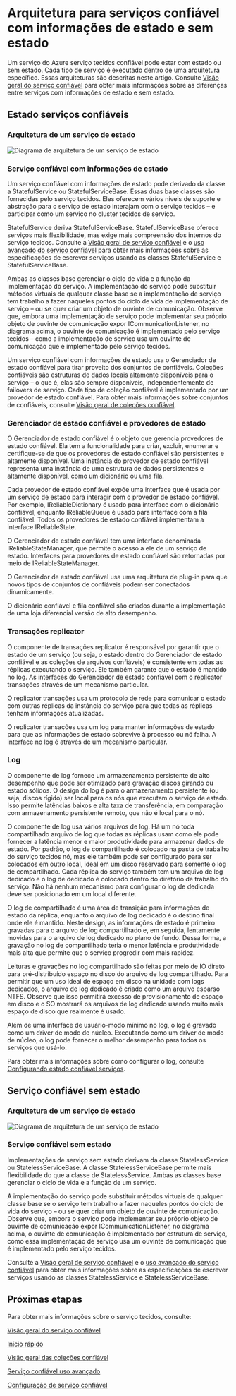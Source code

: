 <properties
   pageTitle="Arquitetura de serviço confiável | Microsoft Azure"
   description="Visão geral da arquitetura do serviço confiável para serviços de estado e sem estado"
   services="service-fabric"
   documentationCenter=".net"
   authors="AlanWarwick"
   manager="timlt"
   editor="vturecek"/>

<tags
   ms.service="Service-Fabric"
   ms.devlang="dotnet"
   ms.topic="article"
   ms.tgt_pltfrm="NA"
   ms.workload="NA"
   ms.date="03/30/2016"
   ms.author="alanwar"/>

# <a name="architecture-for-stateful-and-stateless-reliable-services"></a>Arquitetura para serviços confiável com informações de estado e sem estado

Um serviço do Azure serviço tecidos confiável pode estar com estado ou sem estado. Cada tipo de serviço é executado dentro de uma arquitetura específico. Essas arquiteturas são descritas neste artigo.
Consulte [Visão geral do serviço confiável](service-fabric-reliable-services-introduction.md) para obter mais informações sobre as diferenças entre serviços com informações de estado e sem estado.

## <a name="stateful-reliable-services"></a>Estado serviços confiáveis

### <a name="architecture-of-a-stateful-service"></a>Arquitetura de um serviço de estado
![Diagrama de arquitetura de um serviço de estado](./media/service-fabric-reliable-services-platform-architecture/reliable-stateful-service-architecture.png)

### <a name="stateful-reliable-service"></a>Serviço confiável com informações de estado

Um serviço confiável com informações de estado pode derivado da classe a StatefulService ou StatefulServiceBase. Essas duas base classes são fornecidas pelo serviço tecidos. Eles oferecem vários níveis de suporte e abstração para o serviço de estado interajam com o serviço tecidos – e participar como um serviço no cluster tecidos de serviço.

StatefulService deriva StatefulServiceBase. StatefulServiceBase oferece serviços mais flexibilidade, mas exige mais compreensão dos internos do serviço tecidos.
Consulte a [Visão geral de serviço confiável](service-fabric-reliable-services-introduction.md) e o [uso avançado do serviço confiável](service-fabric-reliable-services-advanced-usage.md) para obter mais informações sobre as especificações de escrever serviços usando as classes StatefulService e StatefulServiceBase.

Ambas as classes base gerenciar o ciclo de vida e a função da implementação do serviço. A implementação do serviço pode substituir métodos virtuais de qualquer classe base se a implementação de serviço tem trabalho a fazer naqueles pontos do ciclo de vida de implementação de serviço – ou se quer criar um objeto de ouvinte de comunicação. Observe que, embora uma implementação de serviço pode implementar seu próprio objeto de ouvinte de comunicação expor ICommunicationListener, no diagrama acima, o ouvinte de comunicação é implementado pelo serviço tecidos – como a implementação de serviço usa um ouvinte de comunicação que é implementado pelo serviço tecidos.

Um serviço confiável com informações de estado usa o Gerenciador de estado confiável para tirar proveito dos conjuntos de confiáveis. Coleções confiáveis são estruturas de dados locais altamente disponíveis para o serviço – o que é, elas são sempre disponíveis, independentemente de failovers de serviço. Cada tipo de coleção confiável é implementado por um provedor de estado confiável.
Para obter mais informações sobre conjuntos de confiáveis, consulte [Visão geral de coleções confiável](service-fabric-reliable-services-reliable-collections.md).

### <a name="reliable-state-manager-and-state-providers"></a>Gerenciador de estado confiável e provedores de estado

O Gerenciador de estado confiável é o objeto que gerencia provedores de estado confiável. Ela tem a funcionalidade para criar, excluir, enumerar e certifique-se de que os provedores de estado confiável são persistentes e altamente disponível. Uma instância do provedor de estado confiável representa uma instância de uma estrutura de dados persistentes e altamente disponível, como um dicionário ou uma fila.

Cada provedor de estado confiável expõe uma interface que é usada por um serviço de estado para interagir com o provedor de estado confiável. Por exemplo, IReliableDictionary é usado para interface com o dicionário confiável, enquanto IReliableQueue é usado para interface com a fila confiável. Todos os provedores de estado confiável implementam a interface IReliableState.

O Gerenciador de estado confiável tem uma interface denominada IReliableStateManager, que permite o acesso a ele de um serviço de estado. Interfaces para provedores de estado confiável são retornadas por meio de IReliableStateManager.

O Gerenciador de estado confiável usa uma arquitetura de plug-in para que novos tipos de conjuntos de confiáveis podem ser conectados dinamicamente.

O dicionário confiável e fila confiável são criados durante a implementação de uma loja diferencial versão de alto desempenho.

### <a name="transactional-replicator"></a>Transações replicator

O componente de transações replicator é responsável por garantir que o estado de um serviço (ou seja, o estado dentro do Gerenciador de estado confiável e as coleções de arquivos confiáveis) é consistente em todas as réplicas executando o serviço. Ele também garante que o estado é mantido no log. As interfaces do Gerenciador de estado confiável com o replicator transações através de um mecanismo particular.

O replicator transações usa um protocolo de rede para comunicar o estado com outras réplicas da instância do serviço para que todas as réplicas tenham informações atualizadas.

O replicator transações usa um log para manter informações de estado para que as informações de estado sobrevive à processo ou nó falha. A interface no log é através de um mecanismo particular.

### <a name="log"></a>Log

O componente de log fornece um armazenamento persistente de alto desempenho que pode ser otimizado para gravação discos girando ou estado sólidos.  O design do log é para o armazenamento persistente (ou seja, discos rígido) ser local para os nós que executam o serviço de estado. Isso permite latências baixos e alta taxa de transferência, em comparação com armazenamento persistente remoto, que não é local para o nó.

O componente de log usa vários arquivos de log. Há um nó toda compartilhado arquivo de log que todas as réplicas usam como ele pode fornecer a latência menor e maior produtividade para armazenar dados de estado. Por padrão, o log de compartilhado é colocado na pasta de trabalho do serviço tecidos nó, mas ele também pode ser configurado para ser colocados em outro local, ideal em um disco reservado para somente o log de compartilhado. Cada réplica do serviço também tem um arquivo de log dedicado e o log de dedicado é colocado dentro do diretório de trabalho do serviço. Não há nenhum mecanismo para configurar o log de dedicada deve ser posicionado em um local diferente.

O log de compartilhado é uma área de transição para informações de estado da réplica, enquanto o arquivo de log dedicado é o destino final onde ele é mantido. Neste design, as informações de estado é primeiro gravadas para o arquivo de log compartilhado e, em seguida, lentamente movidas para o arquivo de log dedicado no plano de fundo. Dessa forma, a gravação no log de compartilhado teria o menor latência e produtividade mais alta que permite que o serviço progredir com mais rapidez.

Leituras e gravações no log compartilhado são feitas por meio de IO direto para pré-distribuído espaço no disco do arquivo de log compartilhado. Para permitir que um uso ideal de espaço em disco na unidade com logs dedicados, o arquivo de log dedicado é criado como um arquivo esparso NTFS. Observe que isso permitirá excesso de provisionamento de espaço em disco e o SO mostrará os arquivos de log dedicado usando muito mais espaço de disco que realmente é usado.

Além de uma interface de usuário-modo mínimo no log, o log é gravado como um driver de modo de núcleo. Executando como um driver de modo de núcleo, o log pode fornecer o melhor desempenho para todos os serviços que usá-lo.

Para obter mais informações sobre como configurar o log, consulte [Configurando estado confiável serviços](service-fabric-reliable-services-configuration.md).

## <a name="stateless-reliable-service"></a>Serviço confiável sem estado

### <a name="architecture-of-a-stateless-service"></a>Arquitetura de um serviço de estado
![Diagrama de arquitetura de um serviço de estado](./media/service-fabric-reliable-services-platform-architecture/reliable-stateless-service-architecture.png)

### <a name="stateless-reliable-service"></a>Serviço confiável sem estado

Implementações de serviço sem estado derivam da classe StatelessService ou StatelessServiceBase. A classe StatelessServiceBase permite mais flexibilidade do que a classe de StatelessService.
Ambas as classes base gerenciar o ciclo de vida e a função de um serviço.

A implementação do serviço pode substituir métodos virtuais de qualquer classe base se o serviço tem trabalho a fazer naqueles pontos do ciclo de vida do serviço – ou se quer criar um objeto de ouvinte de comunicação. Observe que, embora o serviço pode implementar seu próprio objeto de ouvinte de comunicação expor ICommunicationListener, no diagrama acima, o ouvinte de comunicação é implementado por estrutura de serviço, como essa implementação de serviço usa um ouvinte de comunicação que é implementado pelo serviço tecidos.

Consulte a [Visão geral de serviço confiável](service-fabric-reliable-services-introduction.md) e o [uso avançado do serviço confiável](service-fabric-reliable-services-advanced-usage.md) para obter mais informações sobre as especificações de escrever serviços usando as classes StatelessService e StatelessServiceBase.

<!--Every topic should have next steps and links to the next logical set of content to keep the customer engaged-->
## <a name="next-steps"></a>Próximas etapas

Para obter mais informações sobre o serviço tecidos, consulte:

[Visão geral do serviço confiável](service-fabric-reliable-services-introduction.md)

[Início rápido](service-fabric-reliable-services-quick-start.md)

[Visão geral das coleções confiável](service-fabric-reliable-services-reliable-collections.md)

[Serviço confiável uso avançado](service-fabric-reliable-services-advanced-usage.md)

[Configuração de serviço confiável](service-fabric-reliable-services-configuration.md)  
